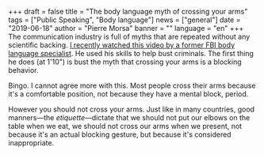 +++
draft = false
title = "The body language myth of crossing your arms"
tags = ["Public Speaking", "Body language"]
news = ["general"]
date = "2019-06-18"
author = "Pierre Morsa"
banner = ""
language = "en"
+++
The communication industry is full of myths that are repeated without any scientific backing. [I recently watched this video by a former FBI body language specialist](https://video.wired.com/watch/tradecraft-body-language). He used his skills to help bust criminals. The first thing he does (at 1'10") is bust the myth that crossing your arms is a blocking behavior.

Bingo. I cannot agree more with this. Most people cross their arms because it's a comfortable position, not because they have a mental block, period.

However you should not cross your arms. Just like in many countries, good manners—the *etiquette*—dictate that we should not put our elbows on the table when we eat, we should not cross our arms when we present, not because it's an actual blocking gesture, but because it's considered inappropriate.
